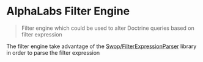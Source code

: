 # AlphaLabs Filter Engine

> Filter engine which could be used to alter Doctrine queries based on filter expression

The filter engine take advantage of the [Swop/FilterExpressionParser](https://github.com/Swop/FilterExpressionParser) library in order to parse the filter expression
